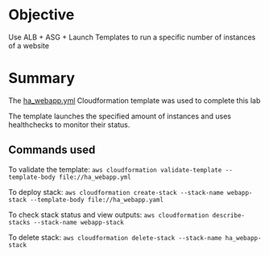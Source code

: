# Objective

Use ALB + ASG + Launch Templates to run a specific number of instances of a website

# Summary

The [ha_webapp.yml](https://github.com/theaji/projects/blob/main/ha_webapp/ha_webapp.yml) Cloudformation template was used to complete this lab

The template launches the specified amount of instances and uses healthchecks to monitor their status.

## Commands used

To validate the template: `aws cloudformation validate-template --template-body file://ha_webapp.yml`

To deploy stack: `aws cloudformation create-stack --stack-name webapp-stack --template-body file://ha_webapp.yaml`

To check stack status and view outputs: `aws cloudformation describe-stacks --stack-name webapp-stack`

To delete stack: `aws cloudformation delete-stack --stack-name ha_webapp-stack`
